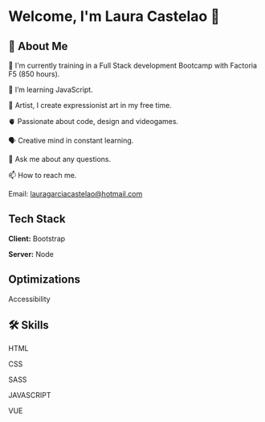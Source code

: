 
# Welcome, I'm Laura Castelao 👋


## 🚀 About Me


🔭 I'm currently training in a Full Stack development Bootcamp with Factoria F5 (850 hours).

🌱 I’m learning JavaScript.

🎨 Artist, I create expressionist art in my free time.

🫀 Passionate about code, design and videogames.

🗣️ Creative mind in constant learning.

💬 Ask me about any questions.

📫 How to reach me.

Email: lauragarciacastelao@hotmail.com


## Tech Stack

**Client:** Bootstrap

**Server:** Node


## Optimizations  


Accessibility



## 🛠 Skills
HTML

CSS

SASS

JAVASCRIPT

VUE
